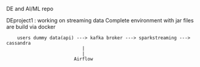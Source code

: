 DE and AI/ML repo

DEproject1 : working on streaming data 
            Complete environment with jar files are build via docker
            
        users dummy data(api) ---> kafka broker ---> sparkstreaming ---> cassandra
                                |
                                |
                             Airflow